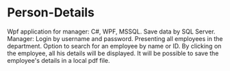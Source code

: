 # Person-Details
Wpf application for manager: C#, WPF, MSSQL. Save data by SQL Server. Manager: Login by username and password. Presenting all employees in the department. Option to search for an employee by name or ID. By clicking on the employee, all his details will be displayed. It will be possible to save the employee's details in a local pdf file.
